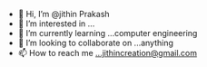 - 👋 Hi, I’m @jithin Prakash
- 👀 I’m interested in ...
- 🌱 I’m currently learning ...computer engineering
- 💞️ I’m looking to collaborate on ...anything
- 📫 How to reach me ...jithincreation@gmail.com

<!---
Envyxking/Envyxking is a ✨ special ✨ repository because its `README.md` (this file) appears on your GitHub profile.
You can click the Preview link to take a look at your changes.
--->
